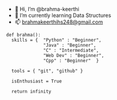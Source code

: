 - 👋 Hi, I’m @brahma-keerthi
- 🌱 I’m currently learning Data Structures 
- 📫 brahmakeerthihs248@gmail.com 

<!---
brahma-keerthi/brahma-keerthi is a ✨ special ✨ repository because its `README.md` (this file) appears on your GitHub profile.
You can click the Preview link to take a look at your changes.
--->
~~~
def brahma():
  skills = {  "Python" : "Beginner", 
              "Java" : "Beginner",
              "C" : "Intermediate",
              "Web Dev" : "Beginner",
              "Cpp" : "Beginner"  }      
							
  tools = { "git", "github" }
	
  isEnthusiast = True
	
  return infinity
~~~
  
